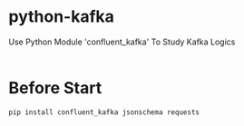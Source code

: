 # python-kafka
Use Python Module 'confluent_kafka' To Study Kafka Logics
<br><br>

# Before Start
``` bash
pip install confluent_kafka jsonschema requests
```